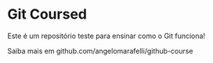 # Git Coursed

Este é um repositório teste para ensinar como o Git funciona!

Saiba mais em github.com/angelomarafelli/github-course
